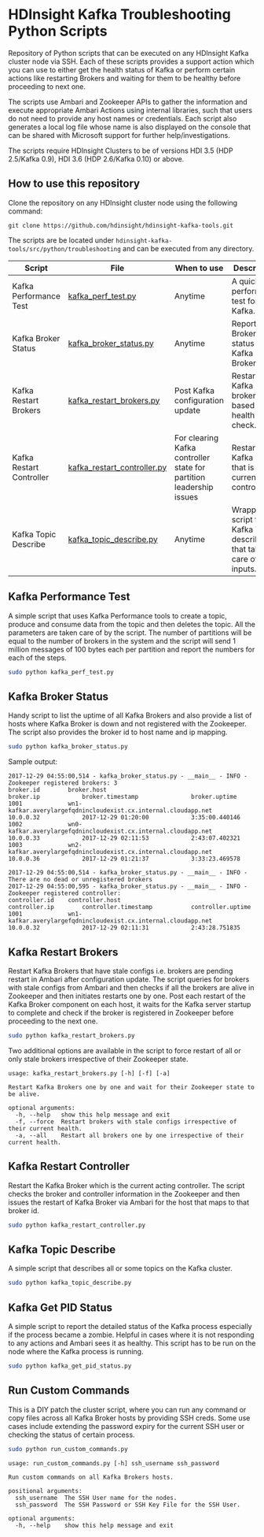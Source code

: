# HDInsight Kafka Troubleshooting Python Scripts

Repository of Python scripts that can be executed on any HDInsight Kafka cluster node via SSH. 
Each of these scripts provides a support action which you can use to either get the health status of Kafka or perform certain actions like restarting Brokers and waiting for them to be healthy before proceeding to next one.

The scripts use Ambari and Zookeeper APIs to gather the information and execute appropriate Ambari Actions using internal libraries, such that users do not need to provide any host names or credentials.
Each script also generates a local log file whose name is also displayed on the console that can be shared with Microsoft support for further help/investigations.

The scripts require HDInsight Clusters to be of versions HDI 3.5 (HDP 2.5/Kafka 0.9), HDI 3.6 (HDP 2.6/Kafka 0.10) or above.

## How to use this repository
Clone the repository on any HDInsight cluster node using the following command:

```
git clone https://github.com/hdinsight/hdinsight-kafka-tools.git
```

The scripts are be located under ```hdinsight-kafka-tools/src/python/troubleshooting``` and can be executed from any directory.

|Script|File|When to use|Description|
-------|----|-----------|-----------|
|Kafka Performance Test|[kafka_perf_test.py](kafka_perf_test.py)|Anytime|A quick performance test for Kafka.|
|Kafka Broker Status|[kafka_broker_status.py](kafka_broker_status.py)|Anytime|Reports Broker status for all Kafka Brokers.|
|Kafka Restart Brokers|[kafka_restart_brokers.py](kafka_restart_brokers.py)|Post Kafka configuration update|Restarts Kafka brokers based on health check.|
|Kafka Restart Controller|[kafka_restart_controller.py](kafka_restart_controller.py)|For clearing Kafka controller state for partition leadership issues|Restarts Kafka Broker that is the current controller.|
|Kafka Topic Describe|[kafka_topic_describe.py](kafka_topic_describe.py)|Anytime|Wrapper script for Kafka Topic describe that takes care of all inputs.|


## Kafka Performance Test
A simple script that uses Kafka Performance tools to create a topic, produce and consume data from the topic and then deletes the topic. All the parameters are taken care of by the script.
The number of partitions will be equal to the number of brokers in the system and the script will send 1 million messages of 100 bytes each per partition and report the numbers for each of the steps.

```bash
sudo python kafka_perf_test.py
```

## Kafka Broker Status
Handy script to list the uptime of all Kafka Brokers and also provide a list of hosts where Kafka Broker is down and not registered with the Zookeeper.
The script also provides the broker id to host name and ip mapping.

```bash
sudo python kafka_broker_status.py
```

Sample output:
```
2017-12-29 04:55:00,514 - kafka_broker_status.py - __main__ - INFO - Zookeeper registered brokers: 3
broker.id        broker.host                                                        broker.ip            broker.timestamp               broker.uptime
1001             wn1-kafkar.averylargefqdnincloudexist.cx.internal.cloudapp.net     10.0.0.32            2017-12-29 01:20:00            3:35:00.440146
1002             wn0-kafkar.averylargefqdnincloudexist.cx.internal.cloudapp.net     10.0.0.33            2017-12-29 02:11:53            2:43:07.402321
1003             wn2-kafkar.averylargefqdnincloudexist.cx.internal.cloudapp.net     10.0.0.36            2017-12-29 01:21:37            3:33:23.469578

2017-12-29 04:55:00,514 - kafka_broker_status.py - __main__ - INFO - There are no dead or unregistered brokers
2017-12-29 04:55:00,595 - kafka_broker_status.py - __main__ - INFO - Zookeeper registered controller:
controller.id    controller.host                                                        controller.ip        controller.timestamp           controller.uptime
1001             wn1-kafkar.averylargefqdnincloudexist.cx.internal.cloudapp.net         10.0.0.32            2017-12-29 02:11:31            2:43:28.751835
```

## Kafka Restart Brokers
Restart Kafka Brokers that have stale configs i.e. brokers are pending restart in Ambari after configuration update. 
The script queries for brokers with stale configs from Ambari and then checks if all the brokers are alive in Zookeeper and then initiates restarts one by one.
Post each restart of the Kafka Broker component on each host, it waits for the Kafka server startup to complete and check if the broker is registered in Zookeeper before proceeding to the next one.

```bash
sudo python kafka_restart_brokers.py
```

Two additional options are available in the script to force restart of all or only stale brokers irrespective of their Zookeeper state.

```
usage: kafka_restart_brokers.py [-h] [-f] [-a]

Restart Kafka Brokers one by one and wait for their Zookeeper state to be alive.

optional arguments:
  -h, --help   show this help message and exit
  -f, --force  Restart brokers with stale configs irrespective of their current health.
  -a, --all    Restart all brokers one by one irrespective of their current health.
```

## Kafka Restart Controller
Restart the Kafka Broker which is the current acting controller. 
The script checks the broker and controller information in the Zookeeper and then issues the restart of Kafka Broker via Ambari for the host that maps to that broker id.

```bash
sudo python kafka_restart_controller.py
```

## Kafka Topic Describe
A simple script that describes all or some topics on the Kafka cluster.

```bash
sudo python kafka_topic_describe.py
```

## Kafka Get PID Status
A simple script to report the detailed status of the Kafka process especially if the process became a zombie. Helpful in cases where it is not responding to any actions and Ambari sees it as healthy.
This script has to be run on the node where the Kafka process is running.

```bash
sudo python kafka_get_pid_status.py
```

## Run Custom Commands
This is a DIY patch the cluster script, where you can run any command or copy files across all Kafka Broker hosts by providing SSH creds. 
Some use cases include extending the password expiry for the current SSH user or checking the status of certain process.

```bash
sudo python run_custom_commands.py
```

```
usage: run_custom_commands.py [-h] ssh_username ssh_password

Run custom commands on all Kafka Brokers hosts.

positional arguments:
  ssh_username  The SSH User name for the nodes.
  ssh_password  The SSH Password or SSH Key File for the SSH User.

optional arguments:
  -h, --help    show this help message and exit
```